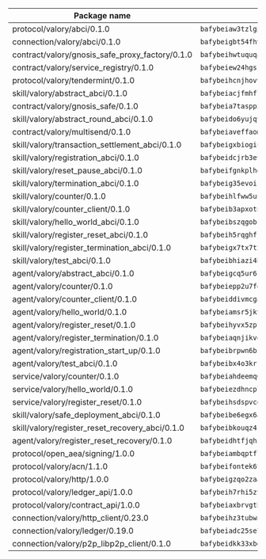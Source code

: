 | Package name                                                  | Package hash                                                  |
| ------------------------------------------------------------- | ------------------------------------------------------------- |
| protocol/valory/abci/0.1.0                                    | `bafybeiaw3tzlg3rkvnn5fcufblktmfwngmxugn4yo7pyjp76zz6aqtqcay` |
| connection/valory/abci/0.1.0                                  | `bafybeigbt54fhvjpkzrr76oykl3pcuotpvdhm4p7rzeel5xao3o4xozlti` |
| contract/valory/gnosis_safe_proxy_factory/0.1.0               | `bafybeihwtuquqaimamkv26ucnyis4hc6lya34xwsx5n7hiksssnwfkekie` |
| contract/valory/service_registry/0.1.0                        | `bafybeiew24hgsjdasaqiikhulfa2rxgnh7pzpv2zzfwnsyfzbnrcj6dvjm` |
| protocol/valory/tendermint/0.1.0                              | `bafybeihcnjhovvyyfbkuw5sjyfx2lfd4soeocfqzxz54g67333m6nk5gxq` |
| skill/valory/abstract_abci/0.1.0                              | `bafybeiacjfmhflnhqaxzd2mj5yolprjatfdqi7y46oub4uizbo7x7xcmjy` |
| contract/valory/gnosis_safe/0.1.0                             | `bafybeia7taspp5boe5235fdv5ejdix7fdhyy4kwp26qx2ng2oo3k7kk7iy` |
| skill/valory/abstract_round_abci/0.1.0                        | `bafybeido6yujqvseadif6hmfdvtai47ljdrotblc6lj62zxyo4hi6wj75i` |
| contract/valory/multisend/0.1.0                               | `bafybeiaveffaomsnmsc5hx62o77u7ilma6eipox7m5lrwa56737ektva3i` |
| skill/valory/transaction_settlement_abci/0.1.0                | `bafybeigxbiogiuuyfzhrmtwtwjrwnb2nbui6x2qicpzzlsl77xpnjskk5u` |
| skill/valory/registration_abci/0.1.0                          | `bafybeidcjrb3ev6ktuzkw4kp5lwpsohdb3umzd2uvy2no3o7l2koislfyi` |
| skill/valory/reset_pause_abci/0.1.0                           | `bafybeifgnkplhefo3ofswhwh456d42bkkov4oufzraa7fyl2j57ypne5kq` |
| skill/valory/termination_abci/0.1.0                           | `bafybeig35evoicfekvkt4u4mhvuqu7wohdus45ijgjla55m56nr56ks2pm` |
| skill/valory/counter/0.1.0                                    | `bafybeihlfww5uu6gnn72ftytzfksgbeszf3zia5ncy6jhsspi5dzxwui7q` |
| skill/valory/counter_client/0.1.0                             | `bafybeib3apxotnry7gt6a5q2cesdobjlcb5bjqjuzwnp4f5naozbiyxvja` |
| skill/valory/hello_world_abci/0.1.0                           | `bafybeibszqgobc7rjndbikqxebbvditrb4iwm7iebo3n5wa5nmpsfulzuq` |
| skill/valory/register_reset_abci/0.1.0                        | `bafybeih5rqghfjwps5qoti4ejxmmurdmxeyfpacg62gtd5r3cvniktgjya` |
| skill/valory/register_termination_abci/0.1.0                  | `bafybeigx7tx7t2vitasdip4ejahuszbwgc7k2n6c5pcuxsr3lmry2guxby` |
| skill/valory/test_abci/0.1.0                                  | `bafybeibhiazi4hktpnzecokfzga7d7cypoczcufoye5nfzkoxetcmwk5km` |
| agent/valory/abstract_abci/0.1.0                              | `bafybeigcq5ur6c4wshadwkmg2tkfg3dy5w6viwngwls5ol3656vqnkqsxq` |
| agent/valory/counter/0.1.0                                    | `bafybeiepp2u7fqcbsw5jdrom4vwizjjg3wl4fj3cpqpdne2qm5wtwwi4ee` |
| agent/valory/counter_client/0.1.0                             | `bafybeiddivmcgauqdsbiedeenckltzyaukmyi3e4ccxp4cssqlqyadffwe` |
| agent/valory/hello_world/0.1.0                                | `bafybeiamsr5jkvzpqyksytniauf2jncvimkxrsvdaqxqj53kycp5gs5nym` |
| agent/valory/register_reset/0.1.0                             | `bafybeihyvx5zpfxreo5kkykljbix33msmt7zv7spxn6rndklelwq4fyl74` |
| agent/valory/register_termination/0.1.0                       | `bafybeiaqnjikvqcqfs2nvn6mebfwridj6efnngbccnzwhgub6gmzsq3wye` |
| agent/valory/registration_start_up/0.1.0                      | `bafybeibrpwn6bf2mlafei35eq432wqdaqmaiwmx3hlrwacyqojhqvpvriq` |
| agent/valory/test_abci/0.1.0                                  | `bafybeibx4o3krkrnr2pdpzjhj5iozlbdhlcdxpbzc7vo6t6r75we7zruwm` |
| service/valory/counter/0.1.0                                  | `bafybeiahdeemq6g4ozj5mmhn3agcidrjexyccpszcnwunxs5a7rqceq2rm` |
| service/valory/hello_world/0.1.0                              | `bafybeiezdhncplkv6vxgcdhfnrqf3mqoagorb2ggnyhyp3lezfxp77esre` |
| service/valory/register_reset/0.1.0                           | `bafybeihsdspvcelaumy3iakjcajucmuk3c7zui6kogy4tsboadcksrlaei` |
| skill/valory/safe_deployment_abci/0.1.0                       | `bafybeibe6egx6amyldpfz4jzuj2snfkbhnewkf5kddaryqm2tsbhyaw4na` |
| skill/valory/register_reset_recovery_abci/0.1.0               | `bafybeibkouqz4ixgysdyznmjm62t4g6pu5o5ymtkdgkhx2vbqk6gcdtwiy` |
| agent/valory/register_reset_recovery/0.1.0                    | `bafybeidhtfjqhz6cil67wlgtkmhr3btv7bphz2zb6pakpcorinse6akg3y` |
| protocol/open_aea/signing/1.0.0                               | `bafybeiambqptflge33eemdhis2whik67hjplfnqwieoa6wblzlaf7vuo44` |
| protocol/valory/acn/1.1.0                                     | `bafybeifontek6tvaecatoauiule3j3id6xoktpjubvuqi3h2jkzqg7zh7a` |
| protocol/valory/http/1.0.0                                    | `bafybeigzqo2zaakcjtzzsm6dh4x73v72xg6ctk6muyp5uq5ueb7y34fbxy` |
| protocol/valory/ledger_api/1.0.0                              | `bafybeih7rhi5zvfvwakx5ifgxsz2cfipeecsh7bm3gnudjxtvhrygpcftq` |
| protocol/valory/contract_api/1.0.0                            | `bafybeiaxbrvgtbdrh4lslskuxyp4awyr4whcx3nqq5yrr6vimzsxg5dy64` |
| connection/valory/http_client/0.23.0                          | `bafybeihz3tubwado7j3wlivndzzuj3c6fdsp4ra5r3nqixn3ufawzo3wii` |
| connection/valory/ledger/0.19.0                               | `bafybeiadc25se7dgnn4mufztwpzdono4xsfs45qknzdqyi3gckn6ccuv44` |
| connection/valory/p2p_libp2p_client/0.1.0                     | `bafybeidkk33xbga54szmitk6uwsi3ef56hbbdbuasltqtiyki34hgfpnxa` |

